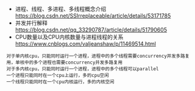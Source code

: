 * 进程、线程、多进程、多线程概念介绍
https://blog.csdn.net/SSIrreplaceable/article/details/53171785
* 并发并行解释
https://blog.csdn.net/qq_33290787/article/details/51790605
* CPU数量以及CPU内核数量与进程线程的关系
https://www.cnblogs.com/valjeanshaw/p/11469514.html
```
对于单内核cpu，只能同时运行一个进程，进程中的多个线程需要concurrency并发多路复用，单核中的多个进程也需要concurrency并发多路复用
对于多内核cpu，只能同时运行一个进程，进程中的多个线程可以parallel
一个进程只能同时在一个cpu上运行，多的cpu空闲
一个线程只能同时在一个cpu内核运行，多的内核空闲
```

